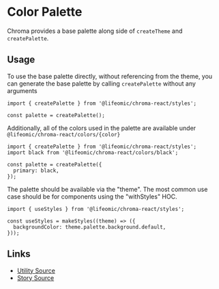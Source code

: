 # Color Palette

Chroma provides a base palette along side of `createTheme` and `createPalette`.

## Usage

To use the base palette directly, without referencing from the theme, you can generate the base palette by calling `createPalette` without any arguments

```tsx
import { createPalette } from '@lifeomic/chroma-react/styles';

const palette = createPalette();
```

Additionally, all of the colors used in the palette are available under `@lifeomic/chroma-react/colors/{color}`

```tsx
import { createPalette } from '@lifeomic/chroma-react/styles';
import black from '@lifeomic/chroma-react/colors/black';

const palette = createPalette({
  primary: black,
});
```

The palette should be available via the "theme". The most common use case
should be for components using the "withStyles" HOC.

```tsx
import { useStyles } from '@lifeomic/chroma-react/styles';

const useStyles = makeStyles((theme) => ({
  backgroundColor: theme.palette.background.default,
}));
```

## Links

- [Utility Source](https://github.com/lifeomic/chroma-react/blob/master/src/styles/createPalette.ts)
- [Story Source](https://github.com/lifeomic/chroma-react/blob/master/stories/styles/color/color.stories.tsx)

<!-- STORY -->
